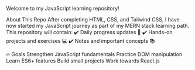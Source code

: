 Welcome to my JavaScript learning repository!

About This Repo
After completing HTML, CSS, and Tailwind CSS, I have now started my JavaScript journey as part of my MERN stack learning path. This repository will contain:
✔️ Daily progress updates 📅
✔️ Hands-on projects and exercises 💻
✔️ Notes and important concepts 📚

🔥 Goals
Strengthen JavaScript fundamentals
Practice DOM manipulation
Learn ES6+ features
Build small projects
Work towards React.js